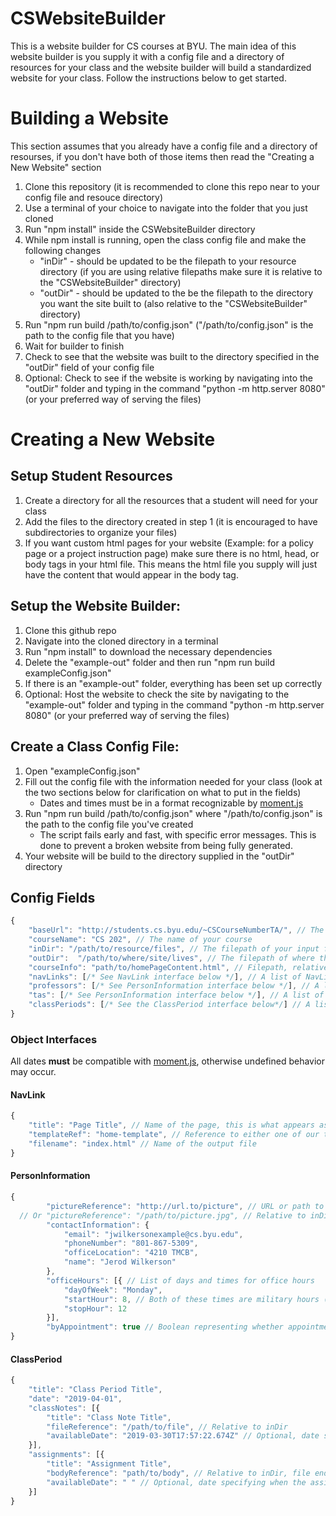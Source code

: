 # CSWebsiteBuilder
This is a website builder for CS courses at BYU. The main idea of this website builder is you supply it with a config file and a directory of resources for your class and the website builder will build a standardized website for your class. Follow the instructions below to get started.

# Building a Website
This section assumes that you already have a config file and a directory of resourses, if you don't have both of those items then read the "Creating a New Website" section
1. Clone this repository (it is recommended to clone this repo near to your config file and resouce directory)
2. Use a terminal of your choice to navigate into the folder that you just cloned
2. Run "npm install" inside the CSWebsiteBuilder directory
2. While npm install is running, open the class config file and make the following changes
    * "inDir" - should be updated to be the filepath to your resource directory (if you are using relative filepaths make sure it is relative to the "CSWebsiteBuilder" directory)
    * "outDir" - should be updated to the be the filepath to the directory you want the site built to (also relative to the "CSWebsiteBuilder" directory)
2. Run "npm run build /path/to/config.json" ("/path/to/config.json" is the path to the config file that you have)
2. Wait for builder to finish
2. Check to see that the website was built to the directory specified in the "outDir" field of your config file
2. Optional: Check to see if the website is working by navigating into the "outDir" folder and typing in the command "python -m http.server 8080" (or your preferred way of serving the files)

# Creating a New Website
## Setup Student Resources
1. Create a directory for all the resources that a student will need for your class
2. Add the files to the directory created in step 1 (it is encouraged to have subdirectories to organize your files)
2. If you want custom html pages for your website (Example: for a policy page or a project instruction page) make sure there is no html, head, or body tags in your html file. This means the html file you supply will just have the content that would appear in the body tag.

## Setup the Website Builder:
1. Clone this github repo
2. Navigate into the cloned directory in a terminal
2. Run "npm install" to download the necessary dependencies
2. Delete the "example-out" folder and then run "npm run build exampleConfig.json"
2. If there is an "example-out" folder, everything has been set up correctly
2. Optional: Host the website to check the site by navigating to the "example-out" folder and typing in the command "python -m http.server 8080" (or your preferred way of serving the files)

## Create a Class Config File:
1. Open "exampleConfig.json"
2. Fill out the config file with the information needed for your class (look at the two sections below for clarification on what to put in the fields)
    * Dates and times must be in a format recognizable by [moment.js](https://momentjs.com/docs/#/parsing/string/)
2. Run "npm run build /path/to/config.json" where "/path/to/config.json" is the path to the config file you've created
    * The script fails early and fast, with specific error messages. This is done to prevent a broken website from being fully generated.
2. Your website will be build to the directory supplied in the "outDir" directory

## Config Fields
```javascript
{
    "baseUrl": "http://students.cs.byu.edu/~CSCourseNumberTA/", // The base url of the website
    "courseName": "CS 202", // The name of your course
    "inDir": "/path/to/resource/files", // The filepath of your input folder
    "outDir":  "/path/to/where/site/lives", // The filepath of where the website will be built
    "courseInfo": "path/to/homePageContent.html", // Filepath, relative to inDir, to an html file containing the desired text for the home page
    "navLinks": [/* See NavLink interface below */], // A list of NavLink objects for the navbar at the top of the site
    "professors": [/* See PersonInformation interface below */], // A list of PersonInformation objects for the professor(s) information on the home page
    "tas": [/* See PersonInformation interface below */], // A list of PersonInformation objects for the ta information on the ta-infromation page
    "classPeriods": [/* See the ClassPeriod interface below*/] // A list of ClassPeriod objects for the shedule-page
}
```
### Object Interfaces

All dates **must** be compatible with [moment.js](https://momentjs.com/docs/#/parsing/string/), otherwise undefined behavior may occur.

#### NavLink
```javascript
{
    "title": "Page Title", // Name of the page, this is what appears as the link text
    "templateRef": "home-template", // Reference to either one of our templates or a custom template you have defined
    "filename": "index.html" // Name of the output file
}
```
#### PersonInformation
```javascript
{
        "pictureReference": "http://url.to/picture", // URL or path to image of person
  // Or "pictureReference": "/path/to/picture.jpg", // Relative to inDir
        "contactInformation": {
            "email": "jwilkersonexample@cs.byu.edu",
            "phoneNumber": "801-867-5309",
            "officeLocation": "4210 TMCB",
            "name": "Jerod Wilkerson"
        },
        "officeHours": [{ // List of days and times for office hours
            "dayOfWeek": "Monday",
            "startHour": 8, // Both of these times are military hours (0-23)
            "stopHour": 12
        }], 
        "byAppointment": true // Boolean representing whether appointments can be scheduled
}
```
#### ClassPeriod
```javascript
{
    "title": "Class Period Title",
    "date": "2019-04-01",
    "classNotes": [{
        "title": "Class Note Title",
        "fileReference": "/path/to/file", // Relative to inDir
        "availableDate": "2019-03-30T17:57:22.674Z" // Optional, date specifying when the assignment will become available. If no date is specified then it is always available. This date is not visible to anyone.
    }],
    "assignments": [{
        "title": "Assignment Title",
        "bodyReference": "path/to/body", // Relative to inDir, file ending doesn't matter, but contents must be html
        "availableDate": " " // Optional, date specifying when the assignment will become available. If no date is specified then it is always available. This date is not visible to anyone.
    }]
}
```
